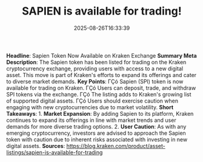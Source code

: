 ﻿---
title: "SAPIEN is available for trading!"
date: "2025-08-26T16:33:39"
category: "Markets"
summary: ""
slug: "sapien is available for trading"
source_urls:
  - "https://blog.kraken.com/product/asset-listings/sapien-is-available-for-trading"
seo:
  title: "SAPIEN is available for trading! | Hash n Hedge"
  description: ""
  keywords: ["news", "markets", "brief"]
---
**Headline**: Sapien Token Now Available on Kraken Exchange  **Summary Meta Description**: The Sapien token has been listed for trading on the Kraken cryptocurrency exchange, providing users with access to a new digital asset. This move is part of Kraken's efforts to expand its offerings and cater to diverse market demands.  **Key Points**:  ΓÇó Sapien (SPI) token is now available for trading on Kraken. ΓÇó Users can deposit, trade, and withdraw SPI tokens via the exchange. ΓÇó The listing adds to Kraken's growing list of supported digital assets. ΓÇó Users should exercise caution when engaging with new cryptocurrencies due to market volatility.  **Short Takeaways**:  1. **Market Expansion**: By adding Sapien to its platform, Kraken continues to expand its offerings in line with market trends and user demands for more diverse trading options. 2. **User Caution**: As with any emerging cryptocurrency, investors are advised to approach the Sapien token with caution due to inherent risks associated with investing in new digital assets.  **Sources**: https://blog.kraken.com/product/asset-listings/sapien-is-available-for-trading 
